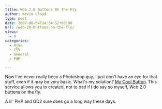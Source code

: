 ```yaml
---
title: Web 2.0 Buttons On The Fly
author: Kevin Lloyd
type: post
date: 2007-06-04T14:34:52+00:00
url: /web-20-buttons-on-the-fly/
views:
  - 9
categories:
  - Ajax
  - CSS
  - General
  - PHP

---
```

Now I've never really been a Photoshop guy. I just don't have an eye for that stuff, even if it may be very basic. What's my solution? [My Cool Button][1]. This service allows you to created, not to bad if I do say so myself, Web 2.0 buttons on the fly.

A lil' PHP and GD2 sure does go a long way these days.

 [1]: http://www.mycoolbutton.com/